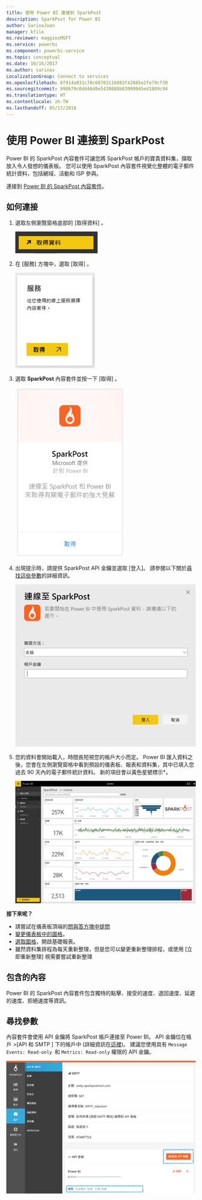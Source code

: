 ```yaml
---
title: 使用 Power BI 連接到 SparkPost
description: SparkPost for Power BI
author: SarinaJoan
manager: kfile
ms.reviewer: maggiesMSFT
ms.service: powerbi
ms.component: powerbi-service
ms.topic: conceptual
ms.date: 10/16/2017
ms.author: sarinas
LocalizationGroup: Connect to services
ms.openlocfilehash: 6f914a031c70c68703116083f42885e2fe79cf30
ms.sourcegitcommit: 998b79c0dd46d0e5439888b83999945ed1809c94
ms.translationtype: HT
ms.contentlocale: zh-TW
ms.lasthandoff: 05/17/2018
---
```

# <a name="connect-to-sparkpost-with-power-bi"></a>使用 Power BI 連接到 SparkPost
Power BI 的 SparkPost 內容套件可讓您將 SparkPost 帳戶的寶貴資料集，擷取放入令人發想的儀表板。 您可以使用 SparkPost 內容套件視覺化整體的電子郵件統計資料，包括網域、活動和 ISP 參與。

連接到 [Power BI 的 SparkPost 內容套件](https://app.powerbi.com/getdata/services/spark-post)。

## <a name="how-to-connect"></a>如何連接
1. 選取左側瀏覽窗格底部的 [取得資料]  。
   
   ![](media/service-connect-to-sparkpost/getdata.png)
2. 在 [服務]  方塊中，選取 [取得] 。
   
   ![](media/service-connect-to-sparkpost/services.png)
3. 選取 **SparkPost** 內容套件並按一下 [取得] 。 
   
   ![](media/service-connect-to-sparkpost/sparkpost.png)
4. 出現提示時，請提供 SparkPost API 金鑰並選取 [登入]。 請參閱以下關於[尋找這些參數](#FindingParams)的詳細資訊。
   
   ![](media/service-connect-to-sparkpost/creds.png)
5. 您的資料會開始載入，時間長短視您的帳戶大小而定。 Power BI 匯入資料之後，您會在左側瀏覽窗格中看到預設的儀表板、報表和資料集，其中已填入您過去 90 天內的電子郵件統計資料。 新的項目會以黃色星號標示\*。
   
   ![](media/service-connect-to-sparkpost/dashboard.png)

**接下來呢？**

* 請嘗試在儀表板頂端的[問與答方塊中提問](power-bi-q-and-a.md)
* [變更儀表板中的圖格](service-dashboard-edit-tile.md)。
* [選取圖格](service-dashboard-tiles.md)，開啟基礎報表。
* 雖然資料集排程為每天重新整理，但是您可以變更重新整理排程，或使用 [立即重新整理] 視需要嘗試重新整理

## <a name="whats-included"></a>包含的內容
Power BI 的 SparkPost 內容套件包含獨特的點擊、接受的速度、退回速度、延遲的速度、拒絕速度等資訊。

<a name="FindingParams"></a>

## <a name="finding-parameters"></a>尋找參數
內容套件會使用 API 金鑰將 SparkPost 帳戶連接至 Power BI。 API 金鑰位在帳戶 \>[API 和 SMTP ] 下的帳戶中 (詳細資訊在[這裡](https://support.sparkpost.com/customer/portal/articles/1933377-create-api-keys))。 建議您使用具有 `Message Events: Read-only `和 `Metrics: Read-only` 權限的 API 金鑰。

![](media/service-connect-to-sparkpost/sparkpost1.png)

